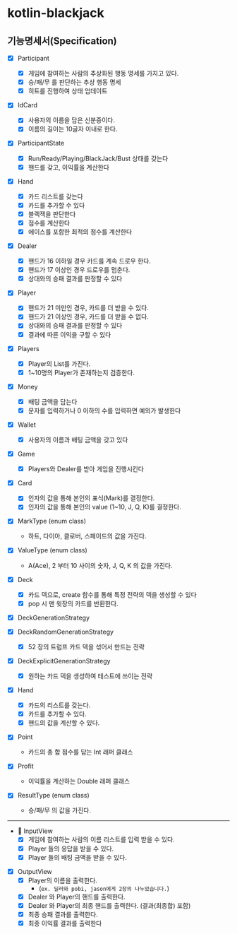 # kotlin-blackjack

## 기능명세서(Specification)

- [x] Participant
    - [x] 게임에 참여하는 사람의 추상화된 행동 명세를 가지고 있다.
    - [x] 승/패/무 를 판단하는 추상 행동 명세
    - [x] 히트를 진행하여 상태 업데이트

- [x] IdCard
  - [x] 사용자의 이름을 담은 신분증이다.
  - [x] 이름의 길이는 10글자 이내로 한다.

- [x] ParticipantState
    - [x] Run/Ready/Playing/BlackJack/Bust 상태를 갖는다
    - [x] 핸드를 갖고, 이익률을 계산한다

- [x] Hand
    - [x] 카드 리스트를 갖는다
    - [x] 카드를 추가할 수 있다
    - [x] 블랙잭을 판단한다
    - [x] 점수를 계산한다
    - [x] 에이스를 포함한 최적의 점수를 계산한다

- [x] Dealer
    - [x] 핸드가 16 이하일 경우 카드를 계속 드로우 한다.
    - [x] 핸드가 17 이상인 경우 드로우를 멈춘다.
    - [x] 상대와의 승패 결과를 판정할 수 있다

- [x] Player
    - [x] 핸드가 21 미만인 경우, 카드를 더 받을 수 있다.
    - [x] 핸드가 21 이상인 경우, 카드를 더 받을 수 없다.
    - [x] 상대와의 승패 결과를 판정할 수 있다
    - [x] 결과에 따른 이익을 구할 수 있다

- [x] Players
    - [x] Player의 List를 가진다.
    - [x] 1~10명의 Player가 존재하는지 검증한다.

- [x] Money
    - [x] 배팅 금액을 담는다
    - [x] 문자를 입력하거나 0 이하의 수를 입력하면 예외가 발생한다

- [x] Wallet
    - [x] 사용자의 이름과 배팅 금액을 갖고 있다

- [x] Game
    - [x] Players와 Dealer를 받아 게임을 진행시킨다

- [x] Card
    - [x] 인자의 값을 통해 본인의 표식(Mark)를 결정한다.
    - [x] 인자의 값을 통해 본인의 value (1~10, J, Q, K)를 결정한다.

- [x] MarkType (enum class)
    - 하트, 다이아, 클로버, 스페이드의 값을 가진다.

- [x] ValueType (enum class)
    - A(Ace), 2 부터 10 사이의 숫자, J, Q, K 의 값을 가진다.

- [x] Deck
    - [x] 카드 덱으로, create 함수를 통해 특정 전략의 덱을 생성할 수 있다
    - [x] pop 시 맨 윗장의 카드를 반환한다.

- [x] DeckGenerationStrategy

- [x] DeckRandomGenerationStrategy
    - [x] 52 장의 트럼프 카드 덱을 섞어서 만드는 전략
- [x] DeckExplicitGenerationStrategy
    - [x] 원하는 카드 덱을 생성하여 테스트에 쓰이는 전략

- [x] Hand
    - [x] 카드의 리스트를 갖는다.
    - [x] 카드를 추가할 수 있다.
    - [x] 핸드의 값을 계산할 수 있다.

- [x] Point
  - 카드의 총 합 점수를 담는 Int 래퍼 클래스

- [x] Profit
  - 이익률을 계산하는 Double 래퍼 클래스

- [x] ResultType (enum class)
    - 승/패/무 의 값을 가진다.

---
- 📝 InputView
    - [x] 게임에 참여하는 사람의 이름 리스트를 입력 받을 수 있다.
    - [x] Player 들의 응답을 받을 수 있다.
    - [x] Player 들의 배팅 금액을 받을 수 있다.

- [x] OutputView
    - [x] Player의 이름을 출력한다.
        - (`ex. 딜러와 pobi, jason에게 2장의 나누었습니다.`)
    - [x] Dealer 와 Player의 핸드를 출력한다.
    - [x] Dealer 와 Player의 최종 핸드를 출력한다. (결과(최종합) 포함)
    - [x] 최종 승패 결과를 출력한다.
    - [x] 최종 이익률 결과를 출력한다